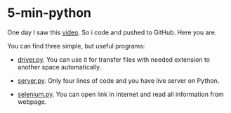 # 5-min-python

One day I saw this [video](https://www.youtube.com/watch?v=uFzNc7D44HI). So i code and pushed to GitHub. Here you are.

You can find three simple, but useful programs:

- [driver.py](https://github.com/mezgoodle/5-min-python/blob/master/driver.py). You can use it for transfer files with needed extension to another space automatically.

- [server.py](https://github.com/mezgoodle/5-min-python/blob/master/server.py). Only four lines of code and you have live server on Python.

- [selenium.py](https://github.com/mezgoodle/5-min-python/blob/master/selenium.py). You can open link in internet and read all information from webpage.
